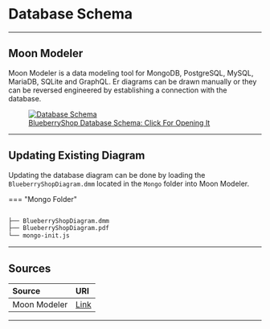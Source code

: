 # Database Schema

<hr/>

## Moon Modeler

Moon Modeler is a data modeling tool for MongoDB, PostgreSQL, MySQL, MariaDB, SQLite and GraphQL. Er diagrams can be drawn manually or they can be reversed engineered by establishing a connection with the database.

<figure>
  <a href="../../images/DatabaseSchema.png" target="_blank">
    <img src="../../images/DatabaseSchema.png" alt="Database Schema"/>
    <figcaption>BlueberryShop Database Schema: Click For Opening It</figcaption>
  </a>
</figure>

<hr/>

## Updating Existing Diagram

Updating the database diagram can be done by loading the `BlueberryShopDiagram.dmm` located in the `Mongo` folder into Moon Modeler.

=== "Mongo Folder"

```sh

├── BlueberryShopDiagram.dmm
├── BlueberryShopDiagram.pdf
└── mongo-init.js
```

<hr/>

## Sources

| Source       | URI                                                                            |
| :----------- | :----------------------------------------------------------------------------- |
| Moon Modeler | [Link](https://www.datensen.com/data-modeling/moon-modeler-for-databases.html) |

<hr/>
